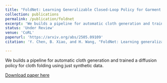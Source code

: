 ```yaml
---
title: "FoldNet: Learning Generalizable Closed-Loop Policy for Garment Folding via Keypoint-Driven Asset and Demonstration Synthesis"
collection: publications
permalink: /publication/foldnet
excerpt: 'We builds a pipeline for automatic cloth generation and trained a diffusion policy for cloth folding using just synthetic data.'
status: 'Under Review'
venue: 'CoRL'
paperurl: 'https://arxiv.org/abs/2505.09109'
citation: 'Y. Chen, B. Xiao, and H. Wang, "FoldNet: Learning generalizable closed-loop policy for garment folding via keypoint-driven asset and demonstration synthesis," *arXiv preprint arXiv:2505.09109*, May 2025. [Online]. Available: https://arxiv.org/abs/2505.09109'

---
```

We builds a pipeline for automatic cloth generation and trained a diffusion policy for cloth folding using just synthetic data. 

[Download paper here](https://arxiv.org/abs/2505.09109)
